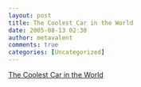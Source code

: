 ```yaml
---
layout: post
title: The Coolest Car in the World
date: 2005-08-13 02:30
author: metavalent
comments: true
categories: [Uncategorized]
---
```

<a href="http://www.timekiller.org/carpc/">The Coolest Car in the World</a>
